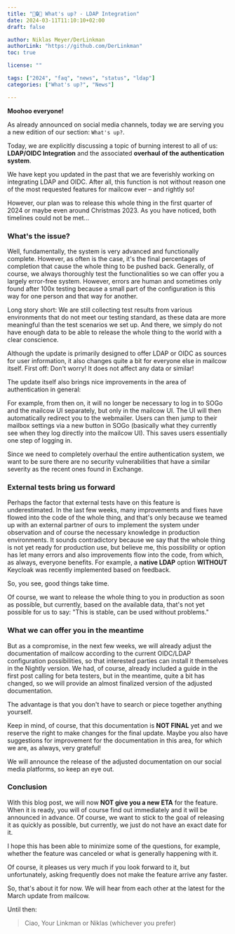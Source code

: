 ```yaml
---
title: "🤔🔒🐮 What's up? - LDAP Integration"
date: 2024-03-11T11:10:10+02:00
draft: false

author: Niklas Meyer/DerLinkman
authorLink: "https://github.com/DerLinkman"
toc: true

license: ""

tags: ["2024", "faq", "news", "status", "ldap"]
categories: ["What's up?", "News"]

---
```


**Moohoo everyone!**

As already announced on social media channels, today we are serving you a new edition of our section: `What's up?`.

Today, we are explicitly discussing a topic of burning interest to all of us: **LDAP/OIDC Integration** and the associated **overhaul of the authentication system**.

We have kept you updated in the past that we are feverishly working on integrating LDAP and OIDC. After all, this function is not without reason one of the most requested features for mailcow ever – and rightly so!

However, our plan was to release this whole thing in the first quarter of 2024 or maybe even around Christmas 2023. As you have noticed, both timelines could not be met...

<!--more-->

### What's the issue?

Well, fundamentally, the system is very advanced and functionally complete. However, as often is the case, it's the final percentages of completion that cause the whole thing to be pushed back. Generally, of course, we always thoroughly test the functionalities so we can offer you a largely error-free system. However, errors are human and sometimes only found after 100x testing because a small part of the configuration is this way for one person and that way for another.

Long story short: We are still collecting test results from various environments that do not meet our testing standard, as these data are more meaningful than the test scenarios we set up. And there, we simply do not have enough data to be able to release the whole thing to the world with a clear conscience.

Although the update is primarily designed to offer LDAP or OIDC as sources for user information, it also changes quite a bit for everyone else in mailcow itself. First off: Don't worry! It does not affect any data or similar!

The update itself also brings nice improvements in the area of authentication in general:

For example, from then on, it will no longer be necessary to log in to SOGo and the mailcow UI separately, but only in the mailcow UI. The UI will then automatically redirect you to the webmailer. Users can then jump to their mailbox settings via a new button in SOGo (basically what they currently see when they log directly into the mailcow UI). This saves users essentially one step of logging in.

Since we need to completely overhaul the entire authentication system, we want to be sure there are no security vulnerabilities that have a similar severity as the recent ones found in Exchange.

### External tests bring us forward

Perhaps the factor that external tests have on this feature is underestimated. In the last few weeks, many improvements and fixes have flowed into the code of the whole thing, and that's only because we teamed up with an external partner of ours to implement the system under observation and of course the necessary knowledge in production environments. It sounds contradictory because we say that the whole thing is not yet ready for production use, but believe me, this possibility or option has let many errors and also improvements flow into the code, from which, as always, everyone benefits. For example, a **native LDAP** option **WITHOUT** Keycloak was recently implemented based on feedback.

So, you see, good things take time.

Of course, we want to release the whole thing to you in production as soon as possible, but currently, based on the available data, that's not yet possible for us to say: "This is stable, can be used without problems."

### What we can offer you in the meantime

But as a compromise, in the next few weeks, we will already adjust the documentation of mailcow according to the current OIDC/LDAP configuration possibilities, so that interested parties can install it themselves in the Nightly version. We had, of course, already included a guide in the first post calling for beta testers, but in the meantime, quite a bit has changed, so we will provide an almost finalized version of the adjusted documentation.

The advantage is that you don't have to search or piece together anything yourself.

Keep in mind, of course, that this documentation is **NOT FINAL** yet and we reserve the right to make changes for the final update. Maybe you also have suggestions for improvement for the documentation in this area, for which we are, as always, very grateful!

We will announce the release of the adjusted documentation on our social media platforms, so keep an eye out.

### Conclusion

With this blog post, we will now **NOT give you a new ETA** for the feature. When it is ready, you will of course find out immediately and it will be announced in advance.
Of course, we want to stick to the goal of releasing it as quickly as possible, but currently, we just do not have an exact date for it.

I hope this has been able to minimize some of the questions, for example, whether the feature was canceled or what is generally happening with it.

Of course, it pleases us very much if you look forward to it, but unfortunately, asking frequently does not make the feature arrive any faster.

So, that's about it for now. We will hear from each other at the latest for the March update from mailcow.

Until then:

> Ciao, Your Linkman or Niklas (whichever you prefer)
